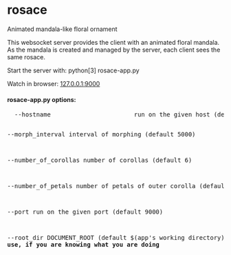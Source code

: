 # rosace
Animated mandala-like floral ornament

This websocket server provides the client with an animated floral mandala.
As the mandala is created and managed by the server, each client sees the same rosace.

Start the server with:  python[3] rosace-app.py

Watch in browser: <a href="127.0.0.1:9000">127.0.0.1:9000</a>

<h4>rosace-app.py options:</h4>
<pre>
  --hostname                       run on the given host (default 127.0.0.1)

  --morph_interval                 interval of morphing (default 5000)
  
  --number_of_corollas             number of corollas (default 6)
  
  --number_of_petals               number of petals of outer corolla (default 24)
  
  --port                           run on the given port (default 9000)
  
  --root_dir                       DOCUMENT_ROOT (default $(app's working directory)) 
                                   <b>Only use, if you are knowing what you are doing</b>
</pre>

